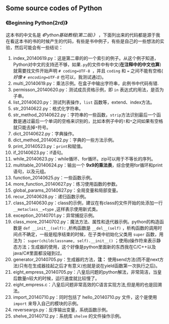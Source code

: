 ## Some source codes of Python ##

### 《Beginning Python(2rd)》 ###

这本书的中文名是 *《Python基础教程(第二版)》* ，下面列出来的代码都是源于我在看这本书的书的时候产生的代码，有些是书中例子，有些是自己的一些想法的实验，然后可能会有一些结论：

1. index_20140619.py：这是第二章的的一个索引的例子。从这个例子知道，Python对中文的支持还不够，如果`.py`的文件中有中文(**在注释中的中文也算**)就需要找文件开始声明 `# coding=UTF-8 `，并且 `coding` 和 `=` 之间不能有空格( *好像 `# encoding=UTF-8`* 也可以，我测试通过)。
2. multi_20140619.py：乘法示例。在盒子中输出字符串，此例书中代码有错.
3. permisson_20140620.py：测试成员资格示例，即 `in` 表达式的用法，是否为子串。
4. list_20140620.py：测试列表操作，`list` 函数等，extend、index方法。
5. str_20140622.py：格式化字符串。
6. str_method_20140622.py：字符串的一些函数，`strip`方法识别最后一个函数是通过最后一个单词的空格来识别的，比如本例子中的`!`和`*`之间如果有空格就只能去掉`*`符号。
7. dict_20140622.py：字典操作。
8. dict_method_20140622.py：字典的一些方法示例。
9. print_20140523.py：`print`和赋值。
10. if_20140623.py：if语句。
11. while_20140623.py：while循环、for循环。zip可以用于不等长的序列。
12. multitable_20140624.py：输出一个 **9x9的乘法表**，综合使用for循环和print语句，以及元组。
13. function_20140625.py：一些函数示例。
14. more_function_20140627.py：练习使用函数的参数。
15. global_params_20140627.py：全局变量和局部变量。
16. recur_20140628.py：递归函数示例。
17. class_20140630.py：class的示例，建议在有class的文件开始的处添加一行 `__metaclass__=type` ,这样表示使用新式类。
18. exception_20140701.py：异常捕捉示例。
19. class_more_20140702.py：魔法方法、属性和迭代器示例。python的构造函数是 `def __init__(self):` ,析构函数是 `__del__(self)` ，析构函数的调用时间点不确定，一般是程序结束的时候，在子类中初始化父类用 `super` 函数，用法为： `super(childclassname, self).__init__()` ；使用`@`操作符来表示静态方法；生成器的使用，这个好像是python里面新的东西我在C/C++以及java/C#里面都没碰到过。
20. generator_20140705.py：生成器的方法，**注：** 使用send方法(而不是next方法)只有在生成器挂起之后才有意义(也就是说在yield函数第一次执行之后)。
21. eight_empress_20140705.py：八皇后问题的python解法，非常简洁，当皇后数量n较大的时候，运行速度就比较慢了。
22. eight_empress.c：八皇后问题非常高效的C语言实现方法,但是用的也是回溯法。
23. import_20140710.py：同时包括了 hello_20140710.py 文件，这个是使用 `import` 来导入自己的模块的示例。
24. reverseargs.py：反序输出变量，系统函数示例。
25. shelve_20140712.py：系统库 `shelve` 的文件操作示例。

